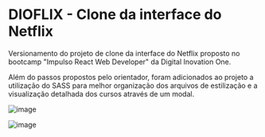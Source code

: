 # DIOFLIX - Clone da interface do Netflix

Versionamento do projeto de clone da interface do Netflix proposto no bootcamp "Impulso React Web Developer" da Digital Inovation One.

Além do passos propostos pelo orientador, foram adicionados ao projeto a utilização do SASS para melhor organização dos arquivos de estilização e a visualização detalhada dos cursos através de um modal.

![image](https://user-images.githubusercontent.com/43538720/140633231-640fe3a9-82d0-4d7c-accb-0d093e515047.png)

![image](https://user-images.githubusercontent.com/43538720/140633245-09e5c30c-7009-4e9d-bb80-fe70e06306a9.png)


